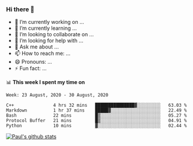 ### Hi there 👋

- 🔭 I’m currently working on ...
- 🌱 I’m currently learning ...
- 👯 I’m looking to collaborate on ...
- 🤔 I’m looking for help with ...
- 💬 Ask me about ...
- 📫 How to reach me: ...
- 😄 Pronouns: ...
- ⚡ Fun fact: ...

📊 **This week I spent my time on**
<!--START_SECTION:waka-->
```text
Week: 23 August, 2020 - 30 August, 2020

C++               4 hrs 32 mins   ███████████████▓░░░░░░░░░   63.03 % 
Markdown          1 hr 37 mins    █████▓░░░░░░░░░░░░░░░░░░░   22.49 % 
Bash              22 mins         █▒░░░░░░░░░░░░░░░░░░░░░░░   05.27 % 
Protocol Buffer   21 mins         █▒░░░░░░░░░░░░░░░░░░░░░░░   04.91 % 
Python            10 mins         ▓░░░░░░░░░░░░░░░░░░░░░░░░   02.44 % 
```
<!--END_SECTION:waka-->


[![Paul's github stats](https://github-readme-stats.vercel.app/api?username=mickeyouyou&theme=dracula&show_icons=true)](https://github.com/anuraghazra/github-readme-stats)
